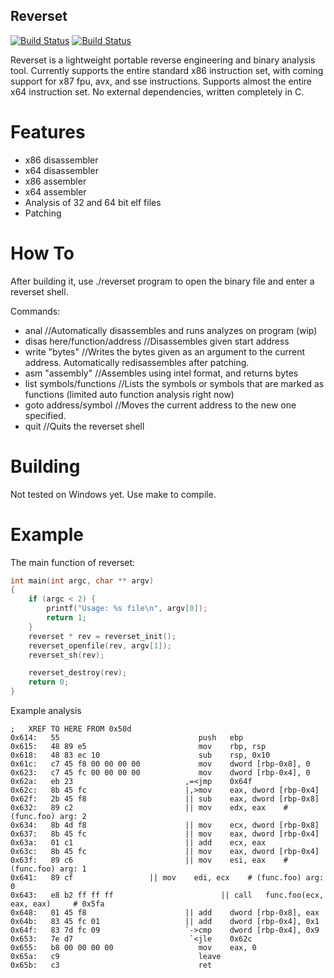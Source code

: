 ## Reverset

[![Build Status](https://upload.wikimedia.org/wikipedia/commons/f/f8/License_icon-mit-88x31-2.svg)]()
[![Build Status](https://travis-ci.org/Mithreindeir/Reverset.svg?branch=master)](https://travis-ci.org/Mithreindeir/Reverset)

Reverset is a lightweight portable reverse engineering and binary analysis tool. Currently supports the entire standard x86 instruction set, with coming support for x87 fpu, avx, and sse instructions. Supports almost the entire x64 instruction set.
No external dependencies, written completely in C.

# Features

* x86 disassembler
* x64 disassembler
* x86 assembler
* x64 assembler
* Analysis of 32 and 64 bit elf files
* Patching

# How To

After building it, use ./reverset program to open the binary file and enter a reverset shell.

Commands:

* anal				//Automatically disassembles and runs analyzes on program (wip)
* disas here/function/address //Disassembles given start address
* write "bytes"		     //Writes the bytes given as an argument to the current address. Automatically redisassembles after patching.
* asm   "assembly"	     //Assembles using intel format, and returns bytes
* list symbols/functions     //Lists the symbols or symbols that are marked as functions (limited auto function analysis right now)
* goto address/symbol	     //Moves the current address to the new one specified. 
* quit			     //Quits the reverset shell

# Building

Not tested on Windows yet. Use make to compile.

# Example
The main function of reverset:
```C
int main(int argc, char ** argv)
{
	if (argc < 2) {
		printf("Usage: %s file\n", argv[0]);
		return 1;
	}
	reverset * rev = reverset_init();
	reverset_openfile(rev, argv[1]);
	reverset_sh(rev);

	reverset_destroy(rev);
	return 0;
}
```

Example analysis
```ASM
;	XREF TO HERE FROM 0x50d
0x614:   55                      	      push   ebp
0x615:   48 89 e5                	      mov    rbp, rsp
0x618:   48 83 ec 10             	      sub    rsp, 0x10
0x61c:   c7 45 f8 00 00 00 00    	      mov    dword [rbp-0x8], 0
0x623:   c7 45 fc 00 00 00 00    	      mov    dword [rbp-0x4], 0
0x62a:   eb 23                   	   ,=<jmp    0x64f
0x62c:   8b 45 fc                	   |,>mov    eax, dword [rbp-0x4]
0x62f:   2b 45 f8                	   || sub    eax, dword [rbp-0x8]
0x632:   89 c2                   	   || mov    edx, eax	 # (func.foo) arg: 2
0x634:   8b 4d f8                	   || mov    ecx, dword [rbp-0x8]
0x637:   8b 45 fc                	   || mov    eax, dword [rbp-0x4]
0x63a:   01 c1                   	   || add    ecx, eax
0x63c:   8b 45 fc                	   || mov    eax, dword [rbp-0x4]
0x63f:   89 c6                   	   || mov    esi, eax	 # (func.foo) arg: 1
0x641:   89 cf				   || mov    edi, ecx	 # (func.foo) arg: 0
0x643:   e8 b2 ff ff ff          	     	   || call   func.foo(ecx, eax, eax)	 # 0x5fa
0x648:   01 45 f8                	   || add    dword [rbp-0x8], eax
0x64b:   83 45 fc 01             	   || add    dword [rbp-0x4], 0x1
0x64f:   83 7d fc 09             	   `->cmp    dword [rbp-0x4], 0x9
0x653:   7e d7                   	    `<jle    0x62c
0x655:   b8 00 00 00 00          	      mov    eax, 0
0x65a:   c9                      	      leave  
0x65b:   c3                      	      ret    
```
